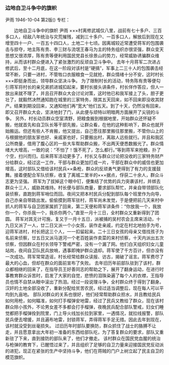 ### 边地自卫斗争中的旗帜
尹雨
1946-10-04
第2版()
专栏：

　　边地自卫斗争中的旗帜
    尹雨
    ×××村离修武城仅八里，战前有七十多户、三百多口人，经敌八年统治与灾荒摧残，减到三十多户、一百多口人，解放后到现在又增至四十一户、一百五十四口人，土地二十七顷。因离城较近常遭受蒋军的包围袭击与掠夺，地主陈有贵、李三财与流氓王春马为主的特务组织亦很坚强，群众变天思想又很浓厚，陈有贵等便利用国民党县长徐景山的势力，经常威胁诱骗群众维持，从而该村群众便进入了紧张激烈的反顽自卫斗争中。
    去年十月蒋军二次进占修武后，至十二月底，在这一阶段对该村是“硬搞”，军事上二三十人的包围袭击经常不断，只要一进村，不管牲口衣服粮食一见就抢，群众情绪十分不安，这时村长×××即挺身而出，领导群众坚决斗争。
    为了限制村长的活动，特务陈有贵等便勾引蒋军将村长的亲兄弟抓进城扣起来，要村长接头讲条件，村长佯作答应，但人一放出来就不理了，并且召开群众大会讨论对策，这时他已和我军接上了头，胆子更壮了，就毅然决然通知跑在城里的三家特务，限其五天回来，如不回来即没收其财产。结果到期没回来，又通知他们再“宽大”他们五天。到了十天，仍然没有回来，即又召开群众大会，坚决地封了门，从此便与顽特以明暗两方面展开了尖锐的斗争。
    另外，村长动员群众空室清野，把粮食搬到根据地里，开始群众还怀疑不搬，他就首先和自卫队长等干部先搬，让群众看，在他的这种影响下，群众也就开始搬运。但还有些人不肯搬，他又提出，自己愿往那里搬往那里搬，不管你山上的与根据他的朋友家也好、亲戚家也好，只要搬出村，离敌人远些就行。并且和我区公所商量，借用了腹心区的一些大车帮助群众搬，不出两天便悉数搬光了。群众情绪大大增高，一致的说：“不怕了！饿不死了，怎么都行。”等到蒋军来抢粮，扑了个空，扫兴而归。后来蒋军活动更多了，村长又与群众讨论把没收的三家特务财产分给群众，经过这一工作，干部与群众更加打成一片，干部在群众中的威信也更加增高，这时部队又借给该村民兵××条枪，群众的反顽勇气更得到了有力的支援鼓舞。接着便配合军队侦察，收复了离城二里半的×××据点，俘获二十余人，群众斗志更为坚强。
    蒋军为了拔掉这个眼中钉，便集结了优势的兵力突袭该村，并绑去群众十三人，威胁其维持。村长便与部队商量，要求部队帮忙，并亲自带领部队化装侦察，直跑到蒋军哨位而回。夜间又把本村民兵分配到部队每个班里作为向导，自己亦亲自带路出发。偷偷摸到蒋军驻村，蒋军尚未发觉，于是便把前几天来村中抓人的蒋军与自卫团家属抓了回来，第二天便和蒋军讲条件：“你放我一个，我放你一个，你杀我一个，我杀你两个。”直至一月十三日，全村群众又重新得到了团圆。
    蒋军对其无计可施，复又于一月十五日，派被捕的吴村农会主席来活动，十九日又派了一人，廿二日又派一个小女孩，装作走亲戚，约定在村北地拍手为号，迎蒋军进村，村长把这三个人，一一扣留起来。二十三日女孩的母亲又借找孩子为名前来侦察，廿五日又派马道河一个老百姓装作卖菜的来村侦察，十天内派出五次侦察，但因群众在村长领导下警戒严密，没有一个漏了网。他们白天组织妇女儿童站岗，夜间自卫队民兵放哨，遇事即掩护群众退却。蒋军使了千方百计，但亦没有一次成功。蒋军常常造谣，村长经常给群众读报、访古，揭破了谣言。蒋军费尽了最大的心血，但却在群众的面前宣布了失败。
    去年旧历年前部队驻到了该村，群众都相继的回来了，在指导员王好善同志的帮助之下，展开了翻身运动，在进行时事教育群众诉苦时，启发了大家的自觉，悲愤的泪珠染遍了每个人的衣襟，王指导员也情不自禁从眼中滚出了热泪。经过一段说理斗争，全村群众终于得到了翻身。汉奸的土地全部没收了，重新分配给贫苦农民，经过适当调整后，现在每人可以平均到九亩地。
    部队对群众的关系也很好，他们经常帮助群众担水，并且教给民兵如何用枪，如何瞄准，如何打手榴弹安地雷，经过了民兵又教给了群众，现在该村群众除小孩外，不论男女差不多都会打手榴弹，夜晚民兵配合部队警戒，妇女们睡觉都把手榴弹拴到院里，门上导火线加长拉到家里，一遇情况，就拉线报警，部队民兵便去增援，并且遍布地雷，封锁蒋军，弄得蒋军手足无措。因此去年到现在，该村就没受到丝毫损失。
    过旧历年时部队要换防，群众抓住了战士的胳膊不让走，并且愿意拿出大年初一准备的东西给部队吃，为了答复群众的要求，部队又重新驻了下来，直到接防的部队来了，他们才撤走。
    该村群众在国民党血腥的统治与枪弹的教育下，已醒悟过来了，并且组织了足够的自卫力量来迎接国民党反动派的进犯，现正在紧张的生产中坚持斗争，他们在蒋贼的门户上树立起了民主自卫的模范旗帜。
